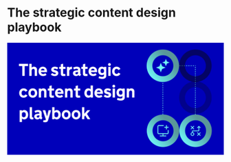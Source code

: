 # The strategic content design playbook
![Strategic content design playbook](https://github.com/dombillington/strategic-content-design-playbook/blob/main/Screenshot%202025-04-01%20at%2008.42.15.png)
